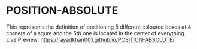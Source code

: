 # POSITION-ABSOLUTE
This represents the definition of positioning 5 different coloured boxes at 4 corners of a squre and the 5th one is located in the center of everything.
Live Preview:
https://rayadkhan001.github.io/POSITION-ABSOLUTE/
